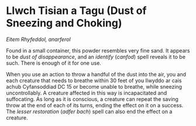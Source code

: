 # Llwch Tisian a Tagu (Dust of Sneezing and Choking)

*Eitem Rhyfeddol, anarferol*

Found in a small container, this powder resembles very fine sand. It appears to be *dust of disappearance*, and an *identify* (*canfod*) spell reveals it to be such. There is enough of it for one use.

When you use an action to throw a handful of the dust into the air, you and each creature that needs to breathe within 30 feet of you llwyddo ar cais achub Cyfansoddiad DC 15 or become unable to breathe, while sneezing uncontrollably. A creature affected in this way is incapacitated and suffocating. As long as it is conscious, a creature can repeat the saving throw at the end of each of its turns, ending the effect on it on a success. The *lesser restoration* (*adfer bach*) spell can also end the effect on a creature.